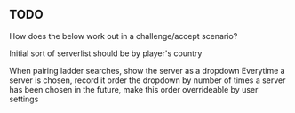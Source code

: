 ## TODO

How does the below work out in a challenge/accept scenario?

Initial sort of serverlist should be by player's country

When pairing ladder searches, show the server as a dropdown
Everytime a server is chosen, record it
order the dropdown by number of times a server has been chosen
in the future, make this order overrideable by user settings